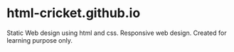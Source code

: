 # html-cricket.github.io
Static Web design using html and css.
Responsive web design.
Created for learning purpose only.
